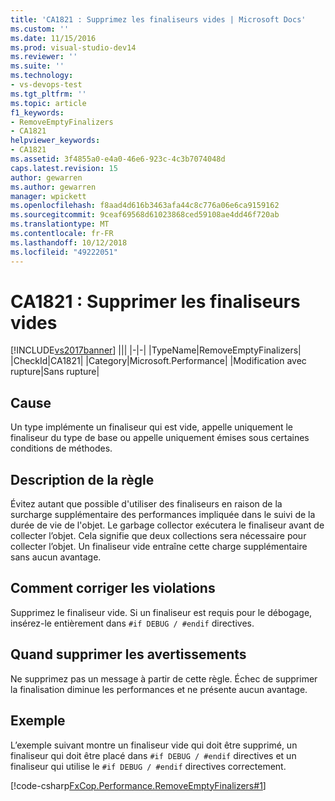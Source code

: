 ```yaml
---
title: 'CA1821 : Supprimez les finaliseurs vides | Microsoft Docs'
ms.custom: ''
ms.date: 11/15/2016
ms.prod: visual-studio-dev14
ms.reviewer: ''
ms.suite: ''
ms.technology:
- vs-devops-test
ms.tgt_pltfrm: ''
ms.topic: article
f1_keywords:
- RemoveEmptyFinalizers
- CA1821
helpviewer_keywords:
- CA1821
ms.assetid: 3f4855a0-e4a0-46e6-923c-4c3b7074048d
caps.latest.revision: 15
author: gewarren
ms.author: gewarren
manager: wpickett
ms.openlocfilehash: f8aad4d616b3463afa44c8c776a06e6ca9159162
ms.sourcegitcommit: 9ceaf69568d61023868ced59108ae4dd46f720ab
ms.translationtype: MT
ms.contentlocale: fr-FR
ms.lasthandoff: 10/12/2018
ms.locfileid: "49222051"
---
```

# <a name="ca1821-remove-empty-finalizers"></a>CA1821 : Supprimer les finaliseurs vides
[!INCLUDE[vs2017banner](../includes/vs2017banner.md)]
|||
|-|-|
|TypeName|RemoveEmptyFinalizers|
|CheckId|CA1821|
|Category|Microsoft.Performance|
|Modification avec rupture|Sans rupture|

## <a name="cause"></a>Cause
 Un type implémente un finaliseur qui est vide, appelle uniquement le finaliseur du type de base ou appelle uniquement émises sous certaines conditions de méthodes.

## <a name="rule-description"></a>Description de la règle
 Évitez autant que possible d'utiliser des finaliseurs en raison de la surcharge supplémentaire des performances impliquée dans le suivi de la durée de vie de l'objet. Le garbage collector exécutera le finaliseur avant de collecter l’objet. Cela signifie que deux collections sera nécessaire pour collecter l’objet. Un finaliseur vide entraîne cette charge supplémentaire sans aucun avantage.

## <a name="how-to-fix-violations"></a>Comment corriger les violations
 Supprimez le finaliseur vide. Si un finaliseur est requis pour le débogage, insérez-le entièrement dans `#if DEBUG / #endif` directives.

## <a name="when-to-suppress-warnings"></a>Quand supprimer les avertissements
 Ne supprimez pas un message à partir de cette règle. Échec de supprimer la finalisation diminue les performances et ne présente aucun avantage.

## <a name="example"></a>Exemple
 L’exemple suivant montre un finaliseur vide qui doit être supprimé, un finaliseur qui doit être placé dans `#if DEBUG / #endif` directives et un finaliseur qui utilise le `#if DEBUG / #endif` directives correctement.

 [!code-csharp[FxCop.Performance.RemoveEmptyFinalizers#1](../snippets/csharp/VS_Snippets_CodeAnalysis/FxCop.Performance.RemoveEmptyFinalizers/cs/FxCop.Performance.RemoveEmptyFinalizers.cs#1)]



